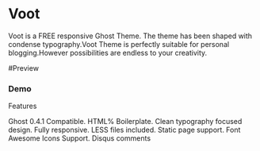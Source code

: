 Voot
====
Voot is a FREE responsive Ghost Theme. The theme has been shaped with condense typography.Voot Theme is perfectly suitable for personal blogging.However possibilities are endless to your creativity.


#Preview
### Demo


Features

Ghost 0.4.1 Compatible.
HTML% Boilerplate.
Clean typography focused design.
Fully responsive.
LESS files included.
Static page support.
Font Awesome Icons Support.
Disqus comments